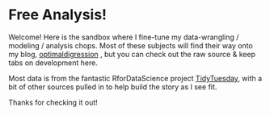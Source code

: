 # Free Analysis!

Welcome! Here is the sandbox where I fine-tune my data-wrangling / modeling / analysis chops. Most of these subjects will find their way onto my blog, [optimaldigression](www.optimaldigression.com) , but you can check out the raw source & keep tabs on development here.

Most data is from the fantastic RforDataScience project [TidyTuesday](https://github.com/rfordatascience/tidytuesday), with a bit of other sources pulled in to help build the story as I see fit.

Thanks for checking it out!
